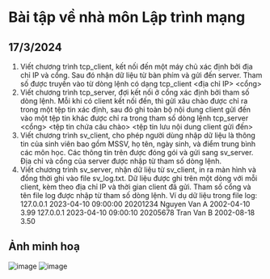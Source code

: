 # Bài tập về nhà môn Lập trình mạng
## 17/3/2024
1. Viết chương trình tcp_client, kết nối đến một máy chủ xác định bởi địa chỉ IP và cổng. Sau đó nhận dữ liệu từ bàn phím và gửi đến server. Tham số được truyền vào từ dòng lệnh có dạng
tcp_client <địa chỉ IP> <cổng>
2. Viết chương trình tcp_server, đợi kết nối ở cổng xác định bởi tham số dòng lệnh. Mỗi khi có client kết nối đến, thì gửi xâu chào được chỉ ra trong một tệp tin xác định, sau đó ghi toàn bộ nội dung client gửi đến vào một tệp tin khác được chỉ ra trong tham số dòng lệnh
tcp_server <cổng> <tệp tin chứa câu chào> <tệp tin lưu nội dung client gửi đến>
3. Viết chương trình sv_client, cho phép người dùng nhập dữ liệu là thông tin của sinh viên bao gồm MSSV, họ tên, ngày sinh, và điểm trung bình các môn học. Các thông tin trên được đóng gói và gửi sang sv_server. Địa chỉ và cổng của server được nhập từ tham số dòng lệnh.
4. Viết chương trình sv_server, nhận dữ liệu từ sv_client, in ra màn hình và đồng thời ghi vào file sv_log.txt.  Dữ liệu được ghi trên một dòng với mỗi client, kèm theo địa chỉ IP và thời gian client đã gửi. Tham số cổng và tên file log được nhập từ tham số dòng lệnh.
Ví dụ dữ liệu trong file log:
127.0.0.1 2023-04-10 09:00:00 20201234 Nguyen Van A 2002-04-10 3.99
127.0.0.1 2023-04-10 09:00:10 20205678 Tran Van B 2002-08-18 3.50

## Ảnh minh hoạ
![image](https://github.com/HuyHKr/L-p-tr-nh-m-ng/assets/148759236/8a841fa6-7cc0-4095-adca-ebd2ff536aa8)
![image](https://github.com/HuyHKr/L-p-tr-nh-m-ng/assets/148759236/251bb315-3a30-405b-b5f3-719f44894ddd)

